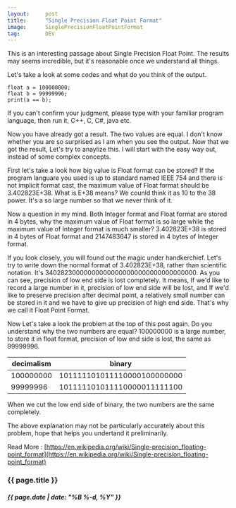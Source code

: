 ```yaml
---
layout:     post
title:      "Single Precision Float Point Format"
image:      SinglePrecisionFloatPointFormat
tag:        DEV
---
```


This is an interesting passage about Single Precision Float Point. The results may seems incredible, but it's reasonable once we understand all things.<!--more-->

Let's take a look at some codes and what do you think of the output.

```
float a = 100000000;
float b = 99999996;
print(a == b);
```

If you can't confirm your judgment, please type with your familiar program language, then run it, C++, C, C#, java etc. 

Now you have already got a result. The two values are equal. I don't know whether you are so surprised as I am when you see the output. Now that we got the result, Let's try to anaylize this. I will start with the easy way out, instead of some complex concepts.

First let's take a look how big value is Float format can be stored? If the program languare you used is up to standard named IEEE 754 and there is not implicit format cast, the maximum value of Float format should be 3.402823E+38. What is E+38 means? We counld think it as 10 to the 38 power. It's a so large number so that we never think of it. 

Now a question in my mind. Both Integer format and Float format are stored in 4 bytes, why the maximum value of Float format is so large while the maximum value of Integer format is much smaller? 3.402823E+38 is stored in 4 bytes of Float format and 2147483647 is stored in 4 bytes of Integer format.  

If you look closely, you will found out the magic under handkerchief. Let's try to write down the normal format of  3.402823E+38, rather than scientific notation. It's 340282300000000000000000000000000000000. As you can see, precision of low end side is lost completely. It means, If we'd like to record a large number in it, precision of low end side will be lost, and If we'd like to preserve precision after decimal point, a relatively small number can be stored in it and we have to give up precision of high end side. That's why we call it Float Point Format.

Now Let's take a look the problem at the top of this post again. Do you understand why the two numbers are equal? 100000000 is a large number, to store it in float format, precision of low end side is lost, the same as  99999996.

| decimalism | binary | 
| ---- | ---- |
| 100000000 | 101111101011110000100000000 |
| 99999996 |  101111101011110000011111100 |

When we cut the low end side of binary, the two numbers are the same completely.

The above explanation may not be particularly accurately about this problem, hope that helps you undertand it preliminarily.

Read More : [https://en.wikipedia.org/wiki/Single-precision_floating-point_format](https://en.wikipedia.org/wiki/Single-precision_floating-point_format)

<h3>{{ page.title }}</h3>
<h5>{{ page.date | date: "%B %-d, %Y" }}</h5>

